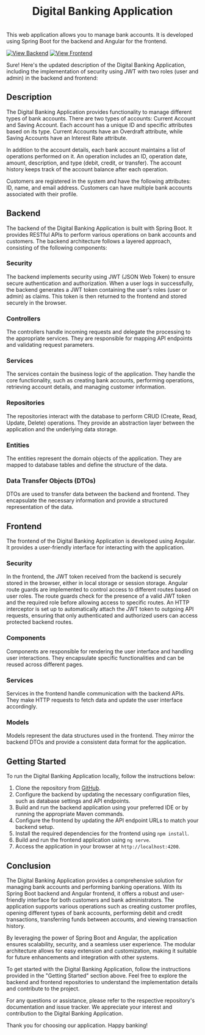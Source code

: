 <h1 align="center"> Digital Banking Application </h1>
<br>
This web application allows you to manage bank accounts. It is developed using Spring Boot for the backend and Angular for the frontend.

[![View Backend](https://img.shields.io/badge/View_Backend-GitHub-blue.svg)](https://github.com/oussama-tahri/Digital-Banking/tree/master/Digital%20Banking%20Backend) [![View Frontend](https://img.shields.io/badge/View_Frontend-GitHub-green.svg)](https://github.com/oussama-tahri/Digital-Banking/tree/master/Digital-Banking-Web)

Sure! Here's the updated description of the Digital Banking Application, including the implementation of security using JWT with two roles (user and admin) in the backend and frontend:

## Description

The Digital Banking Application provides functionality to manage different types of bank accounts. There are two types of accounts: Current Account and Saving Account. Each account has a unique ID and specific attributes based on its type. Current Accounts have an Overdraft attribute, while Saving Accounts have an Interest Rate attribute.

In addition to the account details, each bank account maintains a list of operations performed on it. An operation includes an ID, operation date, amount, description, and type (debit, credit, or transfer). The account history keeps track of the account balance after each operation.

Customers are registered in the system and have the following attributes: ID, name, and email address. Customers can have multiple bank accounts associated with their profile.

## Backend

The backend of the Digital Banking Application is built with Spring Boot. It provides RESTful APIs to perform various operations on bank accounts and customers. The backend architecture follows a layered approach, consisting of the following components:

### Security

The backend implements security using JWT (JSON Web Token) to ensure secure authentication and authorization. When a user logs in successfully, the backend generates a JWT token containing the user's roles (user or admin) as claims. This token is then returned to the frontend and stored securely in the browser.

### Controllers

The controllers handle incoming requests and delegate the processing to the appropriate services. They are responsible for mapping API endpoints and validating request parameters.

### Services

The services contain the business logic of the application. They handle the core functionality, such as creating bank accounts, performing operations, retrieving account details, and managing customer information.

### Repositories

The repositories interact with the database to perform CRUD (Create, Read, Update, Delete) operations. They provide an abstraction layer between the application and the underlying data storage.

### Entities

The entities represent the domain objects of the application. They are mapped to database tables and define the structure of the data.

### Data Transfer Objects (DTOs)

DTOs are used to transfer data between the backend and frontend. They encapsulate the necessary information and provide a structured representation of the data.

## Frontend

The frontend of the Digital Banking Application is developed using Angular. It provides a user-friendly interface for interacting with the application.

### Security

In the frontend, the JWT token received from the backend is securely stored in the browser, either in local storage or session storage. Angular route guards are implemented to control access to different routes based on user roles. The route guards check for the presence of a valid JWT token and the required role before allowing access to specific routes. An HTTP interceptor is set up to automatically attach the JWT token to outgoing API requests, ensuring that only authenticated and authorized users can access protected backend routes.

### Components

Components are responsible for rendering the user interface and handling user interactions. They encapsulate specific functionalities and can be reused across different pages.

### Services

Services in the frontend handle communication with the backend APIs. They make HTTP requests to fetch data and update the user interface accordingly.

### Models

Models represent the data structures used in the frontend. They mirror the backend DTOs and provide a consistent data format for the application.

## Getting Started

To run the Digital Banking Application locally, follow the instructions below:

1. Clone the repository from [GitHub](https://github.com/oussama-tahri/Digital-Banking.git).
2. Configure the backend by updating the necessary configuration files, such as database settings and API endpoints.
3. Build and run the backend application using your preferred IDE or by running the appropriate Maven commands.
4. Configure the frontend by updating the API endpoint URLs to match your backend setup.
5. Install the required dependencies for the frontend using `npm install`.
6. Build and run the frontend application using `ng serve`.
7. Access the application in your browser at `http://localhost:4200`.

## Conclusion

The Digital Banking Application provides a comprehensive solution for managing bank accounts and performing banking operations. With its Spring Boot backend and Angular frontend, it offers a robust and user-friendly interface for both customers and bank administrators. The application supports various operations such as creating customer profiles, opening different types of bank accounts, performing debit and credit transactions, transferring funds between accounts, and viewing transaction history.

By leveraging the power of Spring Boot and Angular, the application ensures scalability, security, and a seamless user experience. The modular architecture allows for easy extension and customization, making it suitable for future enhancements and integration with other systems.

To get started with the Digital Banking Application, follow the instructions provided in the "Getting Started" section above. Feel free to explore the backend and frontend repositories to understand the implementation details and contribute to the project.

For any questions or assistance, please refer to the respective repository's documentation and issue tracker. We appreciate your interest and contribution to the Digital Banking Application.

Thank you for choosing our application. Happy banking!
